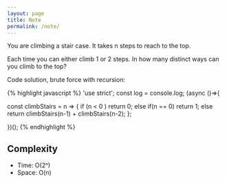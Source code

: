 ```yaml
---
layout: page
title: Note
permalink: /note/
---
```


You are climbing a stair case. It takes n steps to reach to the top.

Each time you can either climb 1 or 2 steps. In how many distinct ways can you
climb to the top?

Code solution, brute force with recursion:

{% highlight javascript %}
'use strict'; const log = console.log; (async ()=>{

const climbStairs = n => {
  if     (n < 0 )
    return 0;
  else if(n == 0)
    return 1;
  else
    return climbStairs(n-1) +
           climbStairs(n-2);
};

})();
{% endhighlight %}

## Complexity

- Time: O(2ⁿ)
- Space: O(n)
